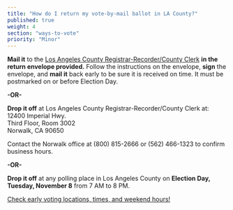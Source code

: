 ```yaml
---
title: "How do I return my vote-by-mail ballot in LA County?"
published: true
weight: 4
section: "ways-to-vote"
priority: "Minor"
---
```


**Mail it** to the [Los Angeles County Registrar-Recorder/County Clerk](https://www.lavote.net/home/voting-elections/voting-options/vote-by-mail/how-to-vote-by-mail) **in the return envelope provided.** Follow the instructions on the envelope, **sign** the envelope, and **mail it** back early to be sure it is received on time. It must be postmarked on or before Election Day.  

**-OR-**  

**Drop it off** at Los Angeles County Registrar-Recorder/County Clerk at:  
	12400 Imperial Hwy.  
	Third Floor, Room 3002  
	Norwalk, CA 90650  
	
Contact the Norwalk office at (800) 815-2666 or (562) 466-1323 to confirm business hours.  

**-OR-**  

**Drop it off** at any polling place in Los Angeles County on **Election Day, Tuesday, November 8** from 7 AM to 8 PM.  

[Check early voting locations, times, and weekend hours!](https://www.lavote.net/home/voting-elections/voting-options/early-voting)  
